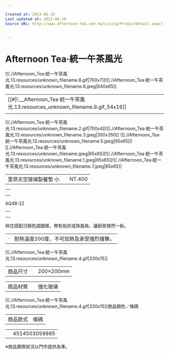 ```yaml
---

Created at: 2013-06-10
Last updated at: 2013-06-10
Source URL: http://www.afternoon-tea.com.tw/Living/ProductDetail.aspx?__1stCategory=098135A0ACC19&__2ndCategory=098135A4111C8&__argSeq=4514503059985


---
```


# Afternoon Tea‧統一午茶風光


![[.//Afternoon_Tea‧統一午茶風光.13.resources/unknown_filename.8.gif\|700x7]]![[.//Afternoon_Tea‧統一午茶風光.13.resources/unknown_filename.6.jpeg\|640x65]]

|     |
| --- |
| [[#\|!.__Afternoon_Tea‧統一午茶風光.13.resources_unknown_filename.9.gif_54x16]] |
|     |

![[.//Afternoon_Tea‧統一午茶風光.13.resources/unknown_filename.2.gif\|700x4]]![[.//Afternoon_Tea‧統一午茶風光.13.resources/unknown_filename.3.jpeg\|350x350]] ![[.//Afternoon_Tea‧統一午茶風光.13.resources/unknown_filename.5.jpeg\|65x65]]![[.//Afternoon_Tea‧統一午茶風光.13.resources/unknown_filename.jpeg\|65x65]]![[.//Afternoon_Tea‧統一午茶風光.13.resources/unknown_filename.1.jpeg\|65x65]]![[.//Afternoon_Tea‧統一午茶風光.13.resources/unknown_filename.7.jpeg\|65x65]]

|     |     |     |
| --- | --- | --- |
| 里昂天空玻璃製餐墊 小 |     | NT.400 |

|     |
| --- |
|     |
|     |
|     |

AQ48-22

|     |
| --- |
|     |
|     |
|     |

碎花搭配沉穩色調圖樣，帶有些許成熟風格，讓廚房煥然一新。

|     |     |
| --- | --- |
| ‧   | 耐熱溫度200度，不可加熱及承受強烈撞擊。 |

![[.//Afternoon_Tea‧統一午茶風光.13.resources/unknown_filename.4.gif\|330x15]]

|     |     |     |
| --- | --- | --- |
| 商品尺寸 |     | 200×200mm |

|     |     |     |
| --- | --- | --- |
| 商品材質 |     | 強化玻璃 |

![[.//Afternoon_Tea‧統一午茶風光.13.resources/unknown_filename.4.gif\|330x15]]商品顏色／條碼

|     |     |
| --- | --- |
| 商品款式 | 條碼  |

|     |     |
| --- | --- |
|     | 4514503059985 |

※商品實際狀況以門市提供為準。

